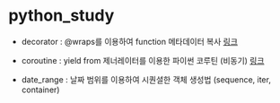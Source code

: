 # python_study

- decorator : @wraps를 이용하여 function 메타데이터 복사 [링크](http://abh0518.net/tok/?p=604)

- coroutine : yield from 제너레이터를 이용한 파이썬 코루틴 (비동기) [링크](https://junstar92.tistory.com/360)

- date_range : 날짜 범위를 이용하여 시퀀셜한 객체 생성법 (sequence, iter, container)